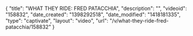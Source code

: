 {
    "title": "WHAT THEY RIDE: FRED PATACCHIA",
    "description": "",
    "videoid": "158832",
    "date_created": "1398292518",
    "date_modified": "1418181335",
    "type": "captivate",
    "layout": "video",
    "url": "\/v\/what-they-ride-fred-patacchia\/158832"
}